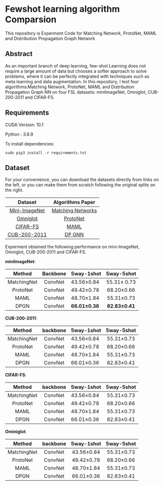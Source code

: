 # Fewshot learning algorithm Comparsion

This repository is Experment Code for Matching Network, ProtoNet, MAML and Distribution Propagation Graph Network

## Abstract
As an important branch of deep learning, few-shot Learning does not require a large amount of data but chooses a softer approach to solve problems, where it can be perfectly integrated with techniques such as meta learning and data augmentation. In this repository, I test four algorithms:Matching Network, ProtoNet, MAML and Distribution Propagation Graph NN on four FSL datasets: miniImageNet, Omniglot, CUB-200-2011 and CIFAR-FS.

## Requirements

CUDA Version: 10.1

Python : 3.6.9

To install dependencies:

```setup
sudo pip3 install -r requirements.txt
```
## Dataset
For your convenience, you can download the datasets directly from links on the left, or you can make them from scratch following the original splits on the right. 

|    Dataset    | Algorithms Paper |
| :-----------: |:----------------:|
|  [Mini-ImageNet](https://drive.google.com/open?id=15WuREBvhEbSWo4fTr1r-vMY0C_6QWv4w)  |  [Matching Networks](https://arxiv.org/pdf/1606.04080.pdf)  | 
|    [Omniglot](https://drive.google.com/file/d/1nVGCTd9ttULRXFezh4xILQ9lUkg0WZCG)   |   [ProtoNet](https://arxiv.org/abs/1703.05175)   |
|  [CIFAR-FS](https://drive.google.com/file/d/1GjGMI0q3bgcpcB_CjI40fX54WgLPuTpS)  |   [MAML](https://arxiv.org/abs/1703.03400)   |
|      [CUB-200-2011](https://github.com/wyharveychen/CloserLookFewShot/tree/master/filelists/CUB)     |   [DP GNN](https://arxiv.org/abs/2003.14247)   |



Experment obtained the following performance on mini-ImageNet, Omniglot, CUB-200-2011 and CIFAR-FS.

**miniImageNet**:

|     Method    |   Backbone   |   5way-1shot   |   5way-5shot   |
| :-----------: |:------------:|----------------|:--------------:|
|  MatchingNet  |    ConvNet   |   43.56±0.84   |   55.31± 0.73  |
|    ProtoNet   |    ConvNet   |   49.42±0.78   |   68.20±0.66   |
|      MAML     |    ConvNet   |   48.70±1.84   |   55.31±0.73   |
|      DPGN     |    ConvNet   | **66.01±0.36** | **82.83±0.41** |



**CUB-200-2011**:

|     Method    |   backbone   |   5way-1shot   |   5way-5shot   |
| :-----------: |:------------:|----------------|:--------------:|
|  MatchingNet	|    ConvNet   |   43.56±0.84 	|   55.31±0.73 |
|    ProtoNet 	|    ConvNet   |   49.42±0.78 	|   68.20±0.66 |
|      MAML   	|    ConvNet   |   48.70±1.84 	|   55.31±0.73 |
|      DPGN   	|    ConvNet   |   66.01±0.36 	|   82.83±0.41 |


**CIFAR-FS**:

|    Method   |   backbone   | 5way-1shot     |   5way-5shot   |
|:-----------:|:------------:|----------------|:--------------:|
|  MatchingNet|    ConvNet   |   43.56±0.84 |   55.31±0.73 |
|    ProtoNet |    ConvNet   |   49.42±0.78 |   68.20±0.66 |
|      MAML   |    ConvNet   |   48.70±1.84 |   55.31±0.73 |
|      DPGN   |    ConvNet   |   66.01±0.36 |   82.83±0.41 |


**Ominiglot**:

|    Method   |   backbone   |  5way-1shot  |  5way-5shot  |
|:-----------:|:------------:|:------------:|:------------:|
|  MatchingNet|    ConvNet   |   43.56±0.84 |   55.31±0.73 |
|    ProtoNet |    ConvNet   |   49.42±0.78 |   68.20±0.66 |
|      MAML   |    ConvNet   |   48.70±1.84 |   55.31±0.73 |
|      DPGN   |    ConvNet   |   66.01±0.36 |   82.83±0.41 |
